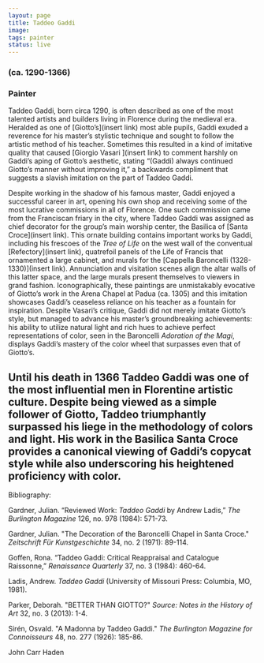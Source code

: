 ```yaml
---
layout: page
title: Taddeo Gaddi
image:
tags: painter
status: live
---
```

### (ca. 1290-1366)
### Painter

Taddeo Gaddi, born circa 1290, is often described as one of the most talented artists and builders living in Florence during the medieval era. Heralded as one of [Giotto’s](insert link) most able pupils, Gaddi exuded a reverence for his master’s stylistic technique and sought to follow the artistic method of his teacher. Sometimes this resulted in a kind of imitative quality that caused [Giorgio Vasari ](insert link) to comment harshly on Gaddi’s aping of Giotto’s aesthetic, stating “(Gaddi) always continued Giotto’s manner without improving it,”  a backwards compliment that suggests a slavish imitation on the part of Taddeo Gaddi.

<!-- more -->

Despite working in the shadow of his famous master, Gaddi enjoyed a successful career in art, opening his own shop and receiving some of the most lucrative commissions in all of Florence. One such commission came from the Franciscan friary in the city, where Taddeo Gaddi was assigned as chief decorator for the group’s main worship center, the Basilica of [Santa Croce](insert link). This ornate building contains important works by Gaddi, including his frescoes of the *Tree of Life* on the west wall of the conventual [Refectory](insert link), quatrefoil panels of the Life of Francis that ornamented a large cabinet, and murals for the [Cappella Baroncelli (1328-1330)](insert link). Annunciation and visitation scenes align the altar walls of this latter space, and the large murals present themselves to viewers in grand fashion. Iconographically, these paintings are unmistakably evocative of Giotto’s work in the Arena Chapel at Padua (ca. 1305) and this imitation showcases Gaddi’s ceaseless reliance on his teacher as a fountain for inspiration. Despite Vasari’s critique, Gaddi did not merely imitate Giotto’s style, but managed to advance his master’s groundbreaking achievements: his ability to utilize natural light and rich hues to achieve perfect representations of color, seen in the Baroncelli *Adoration of the Magi*, displays Gaddi’s mastery of the color wheel that surpasses even that of Giotto’s.

Until his death in 1366 Taddeo Gaddi was one of the most influential men in Florentine artistic culture. Despite being viewed as a simple follower of Giotto, Taddeo triumphantly surpassed his liege in the methodology of colors and light. His work in the Basilica Santa Croce provides a canonical viewing of Gaddi’s copycat style while also underscoring his heightened proficiency with color.
-----
Bibliography:

Gardner, Julian. “Reviewed Work: *Taddeo Gaddi* by Andrew Ladis,” *The Burlington Magazine* 126, no. 978 (1984): 571-73.

Gardner, Julian. "The Decoration of the Baroncelli Chapel in Santa Croce." *Zeitschrift Für Kunstgeschichte* 34, no. 2 (1971): 89-114.

Goffen, Rona. “Taddeo Gaddi: Critical Reappraisal and Catalogue Raissonne,” *Renaissance Quarterly* 37, no. 3 (1984): 460-64.

Ladis, Andrew. *Taddeo Gaddi* (University of Missouri Press: Columbia, MO, 1981).

Parker, Deborah. "BETTER THAN GIOTTO?" *Source: Notes in the History of Art* 32, no. 3 (2013): 1-4.

Sirén, Osvald. "A Madonna by Taddeo Gaddi." *The Burlington Magazine for Connoisseurs* 48, no. 277 (1926): 185-86.

John Carr Haden
